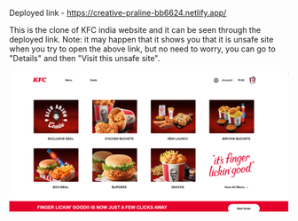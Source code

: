 Deployed link - https://creative-praline-bb6624.netlify.app/

This is the clone of KFC india website and it can be seen through the deployed link.
Note: it may happen that it shows you that it is unsafe site when you try to open the above link, but no need to worry, you can go to "Details" and then "Visit this unsafe site".

![Blank](kfc.png)